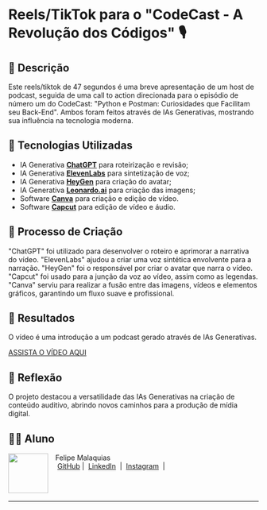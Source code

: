 # Reels/TikTok para o "CodeCast - A Revolução dos Códigos" 🎙️

## 📒 Descrição
Este reels/tiktok de 47 segundos é uma breve apresentação de um host de podcast, seguida de uma call to action direcionada para o episódio de número um  do CodeCast: "Python e Postman: Curiosidades que Facilitam seu Back-End". Ambos foram feitos através de IAs Generativas, mostrando sua influência na tecnologia moderna.

## 🤖 Tecnologias Utilizadas
- IA Generativa **[ChatGPT](https://chat.openai.com)** para roteirização e revisão;
- IA Generativa **[ElevenLabs](https://www.elevenlabs.io)** para sintetização de voz;
- IA Generativa **[HeyGen](https://www.heygen.com/)** para criação do avatar;
- IA Generativa **[Leonardo.ai](https://app.leonardo.ai/)** para criação das imagens;
- Software **[Canva](https://www.canva.com/)** para criação e edição de vídeo.
- Software **[Capcut](https://www.capcut.com)** para edição de vídeo e áudio.


## 🧐 Processo de Criação
"ChatGPT" foi utilizado para desenvolver o roteiro e aprimorar a narrativa do vídeo. "ElevenLabs" ajudou a criar uma voz sintética envolvente para a narração. "HeyGen" foi o responsável por criar o avatar que narra o vídeo. "Capcut" foi usado para a junção da voz ao vídeo, assim como as legendas. "Canva" serviu para realizar a fusão entre das imagens, vídeos e elementos gráficos, garantindo um fluxo suave e profissional.

## 🚀 Resultados
O vídeo é uma introdução a um podcast gerado através de IAs Generativas.

[ASSISTA O VÍDEO AQUI](https://drive.google.com/file/d/1nK13urgPhwrXmHNJt6uX0CMOtYo7Kn2W/view?usp=drive_link)

## 💭 Reflexão
O projeto destacou a versatilidade das IAs Generativas na criação de conteúdo auditivo, abrindo novos caminhos para a produção de mídia digital.


## 👨‍💻 Aluno

<p>
    <img 
      align=left 
      margin=10 
      width=80 
      src="https://avatars.githubusercontent.com/u/157316361?s=400&v=4"
    />
    <p>&nbsp&nbsp&nbspFelipe Malaquias<br>
    &nbsp&nbsp&nbsp
    <a href="https://github.com/felipe-malaquias">
    GitHub</a>&nbsp;|&nbsp;
    <a href="https://www.linkedin.com/in/felipe-malaquias-1b20642b2/">LinkedIn</a>
&nbsp;|&nbsp;
    <a href="https://www.instagram.com/felipemalaquias_/">
    Instagram</a>
&nbsp;|&nbsp;</p>
</p>
<br/><br/>
<p>

---
